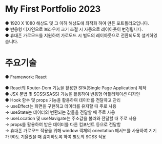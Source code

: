 # My First Portfolio 2023
● 1920 X 1080 해상도 및 그 이하 해상도에 최적화 하여 만든 포트폴리오입니다.<br />
● 반응형 디자인으로 브라우저 크기 조절 시 자동으로 레이아웃이 변경됩니다. <br />
● 휴대폰 가로모드를 지원하여 가로모드 시 별도의 레이아웃으로 전환되도록 설계하였습니다.

# 주요기술
● Framework: React<br />
<br />
● React의 Router-Dom 기능을 활용한 SPA(Single Page Application) 제작<br />
● JSX 문법 및 SCSS(SASS) 기능을 활용하여 반응형 어플리케이션 디자인<br />
● Hook 함수 및 props 기능을 활용하여 데이터를 전달하고 관리<br />
→ useEffect는 화면을 구현하고 데이터를 유지할 때 주로 사용<br />
→ useState는 데이터의 변환되는 값들을 전달할 때 주로 사용<br />
→ useLocation 및 useNavigate는 주소값을 불러와 전달할 때 주로 사용<br />
→ props를 활용하여 받은 데이터를 다른 컴포넌트 등으로 전달함<br />
→ 휴대폰 가로모드 적용을 위해 window 객체의 orientation 메서드를 사용하여 기기가 90도 기울었을 때 감지하도록 하여 별도의 SCSS 적용<br />
